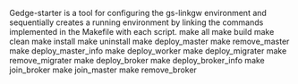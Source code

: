 Gedge-starter is a tool for configuring the gs-linkgw environment and sequentially creates a running environment by linking the commands implemented in the Makefile with each script.
	make all
	make build
	make clean
	make install
	make uninstall
	make deploy_master
	make remove_master
	make deploy_master_info
	make deploy_worker
	make deploy_migrater
	make remove_migrater
	make deploy_broker
	make deploy_broker_info
	make join_broker
	make join_master
        make remove_broker
